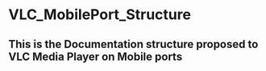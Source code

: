 # VLC_MobilePort_Structure
## This is the Documentation structure proposed to VLC Media Player on Mobile ports

